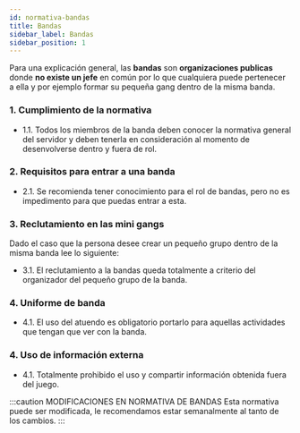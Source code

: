 ```yaml
---
id: normativa-bandas
title: Bandas
sidebar_label: Bandas
sidebar_position: 1
---
```


<!-- :::caution MODIFICACIONES EN ESTE APARTADO
Muy pronto estará disponible para su visualización
::: -->

Para una explicación general, las **bandas** son **organizaciones publicas** donde **no existe un jefe** en común por lo que cualquiera puede pertenecer a ella y por ejemplo formar su pequeña gang dentro de la misma banda.

### 1. Cumplimiento de la normativa

- 1.1. Todos los miembros de la banda deben conocer la normativa general del servidor y deben tenerla en consideración al momento de desenvolverse dentro y fuera de rol.

### 2. Requisitos para entrar a una banda

- 2.1. Se recomienda tener conocimiento para el rol de bandas, pero no es impedimento para que puedas entrar a esta.

### 3. Reclutamiento en las mini gangs

Dado el caso que la persona desee crear un pequeño grupo dentro de la misma banda lee lo siguiente:

- 3.1. El reclutamiento a la bandas queda totalmente a criterio del organizador del pequeño grupo de la banda.

### 4. Uniforme de banda

- 4.1. El uso del atuendo es obligatorio portarlo para aquellas actividades que tengan que ver con la banda.

### 4. Uso de información externa

- 4.1. Totalmente prohibido el uso y compartir información obtenida fuera del juego.

:::caution MODIFICACIONES EN NORMATIVA DE BANDAS
Esta normativa puede ser modificada, le recomendamos estar semanalmente al tanto de los cambios.
:::